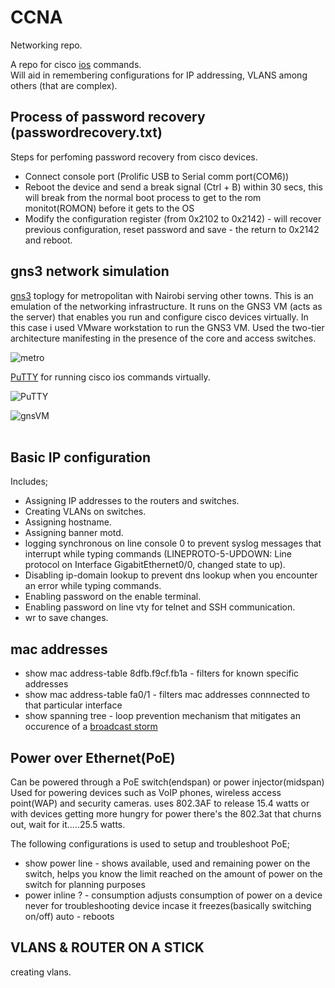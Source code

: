 # CCNA
Networking repo.

A repo for cisco [ios](https://www.techtarget.com/searchnetworking/definition/Cisco-IOS-Cisco-Internetwork-Operating-System) commands.<br>
Will aid in remembering configurations for IP addressing, VLANS among others (that are complex).

## Process of password recovery (passwordrecovery.txt)

Steps for perfoming password recovery from cisco devices.<br>
- Connect console port (Prolific USB to Serial comm port(COM6))<br>
- Reboot the device and send a break signal (Ctrl + B) within 30 secs, this will break from the normal boot process to get to the rom monitot(ROMON) before it gets to the OS<br>
- Modify the configuration register (from 0x2102 to 0x2142) - will recover previous configuration, reset password and save - the return to 0x2142 and reboot.

## gns3 network simulation

[gns3](https://en.wikipedia.org/wiki/Graphical_Network_Simulator-3) toplogy for metropolitan with Nairobi serving other towns. This is an emulation of the networking infrastructure. It runs on the GNS3 VM (acts as the server) that enables you run and configure cisco devices virtually. In this case i used VMware workstation to run the GNS3 VM. Used the two-tier architecture manifesting in the presence of the core and access switches.<br>

![metro](https://user-images.githubusercontent.com/61822296/233679365-049dea64-2275-4831-938c-61666ac5d776.png)<br>

[PuTTY](https://en.wikipedia.org/wiki/PuTTY) for running cisco ios commands virtually.<br>

![PuTTY](https://user-images.githubusercontent.com/61822296/233679386-593fed53-65da-448b-901f-6f292297a3f8.png)

![gnsVM](https://user-images.githubusercontent.com/61822296/233967056-d4b970cd-6b3d-4662-8b69-4f5377bd1507.png)
<br>
<br>

## Basic IP configuration

Includes;<br>
- Assigning IP addresses to the routers and switches.
- Creating VLANs on switches.
- Assigning hostname. 
- Assigning banner motd.
- logging synchronous on line console 0 to prevent syslog messages that interrupt while typing commands (LINEPROTO-5-UPDOWN: Line protocol on Interface      GigabitEthernet0/0, changed state to up).
- Disabling ip-domain lookup to prevent dns lookup when you encounter an error while typing commands.
- Enabling password on the enable terminal.
- Enabling password on line vty for telnet and SSH communication.
- wr to save changes.


## mac addresses

- show mac address-table 8dfb.f9cf.fb1a - filters for known specific addresses
- show mac address-table fa0/1 - filters mac addresses connnected to that particular interface
- show spanning tree - loop prevention mechanism that mitigates an occurence of a [broadcast storm](https://en.wikipedia.org/wiki/Broadcast_storm#:~:text=A%20broadcast%20storm%20or%20broadcast,unable%20to%20transport%20normal%20traffic.)

## Power over Ethernet(PoE)
Can be powered through a PoE switch(endspan) or power injector(midspan)<br>
Used for powering devices such as VoIP phones, wireless access point(WAP) and security cameras. uses 802.3AF to release 15.4 watts or with devices getting more hungry for power there's the 802.3at that churns out, wait for it.....25.5 watts.

The following configurations is used to setup and troubleshoot PoE;
- show power line - shows available, used and remaining power on the switch, helps you know the limit reached on the amount of power on the switch for planning purposes<br>
- power inline ? - consumption adjusts consumption of power on a device never for troubleshooting device incase it freezes(basically switching on/off) auto - reboots

## VLANS & ROUTER ON A STICK
creating vlans.






